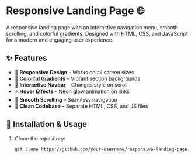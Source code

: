 # Responsive Landing Page 🌐  

A responsive landing page with an interactive navigation menu, smooth scrolling, and colorful gradients. Designed with HTML, CSS, and JavaScript for a modern and engaging user experience.  

## ✨ Features  
- 📱 **Responsive Design** – Works on all screen sizes  
- 🎨 **Colorful Gradients** – Vibrant section backgrounds  
- 🧭 **Interactive Navbar** – Changes style on scroll  
- ⚡ **Hover Effects** – Neon glow animation on links  
- 📜 **Smooth Scrolling** – Seamless navigation  
- 📂 **Clean Codebase** – Separate HTML, CSS, and JS files  


## 🚀 Installation & Usage  
1. Clone the repository:  
   ```bash
   git clone https://github.com/your-username/responsive-landing-page.git
